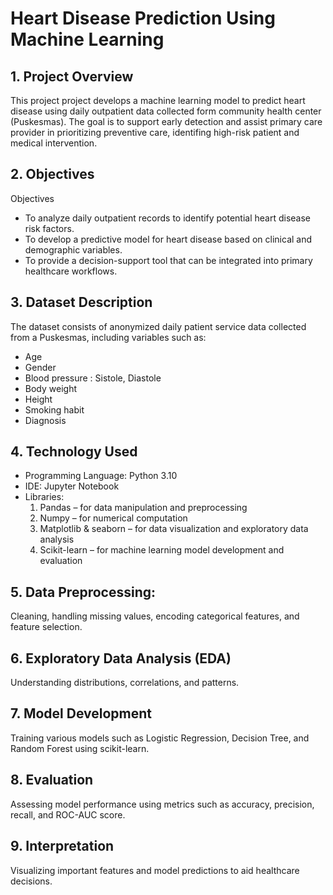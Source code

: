 # Heart Disease Prediction Using Machine Learning

## 1. Project Overview
This project project develops a machine learning model to predict heart disease using daily outpatient data collected form  community health center (Puskesmas). The goal is to support early detection and assist primary care provider in prioritizing preventive care, identifing high-risk patient and medical intervention.
## 2. Objectives
Objectives
- To analyze daily outpatient records to identify potential heart disease risk factors.
- To develop a predictive model for heart disease based on clinical and demographic variables.
- To provide a decision-support tool that can be integrated into primary healthcare workflows.
## 3. Dataset Description
The dataset consists of anonymized daily patient service data collected from a Puskesmas, including variables such as:
- Age
- Gender
- Blood pressure : Sistole, Diastole
- Body weight
- Height
- Smoking habit
- Diagnosis
## 4. Technology Used
- Programming Language: Python 3.10
- IDE: Jupyter Notebook
- Libraries:
  1. Pandas – for data manipulation and preprocessing
  2. Numpy – for numerical computation
  3. Matplotlib & seaborn – for data visualization and exploratory data analysis
  4. Scikit-learn – for machine learning model development and evaluation

## 5. Data Preprocessing:
Cleaning, handling missing values, encoding categorical features, and feature selection.

## 6. Exploratory Data Analysis (EDA)
Understanding distributions, correlations, and patterns.

## 7. Model Development
Training various models such as Logistic Regression, Decision Tree, and Random Forest using scikit-learn.

## 8. Evaluation
Assessing model performance using metrics such as accuracy, precision, recall, and ROC-AUC score.

## 9. Interpretation
Visualizing important features and model predictions to aid healthcare decisions.


